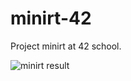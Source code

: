 # minirt-42
Project minirt at 42 school.

![minirt result](https://github.com/sabri-van2v/minirt-42/assets/121001795/fd50af9f-d470-4c92-b75f-e9ea0fc745dd)
